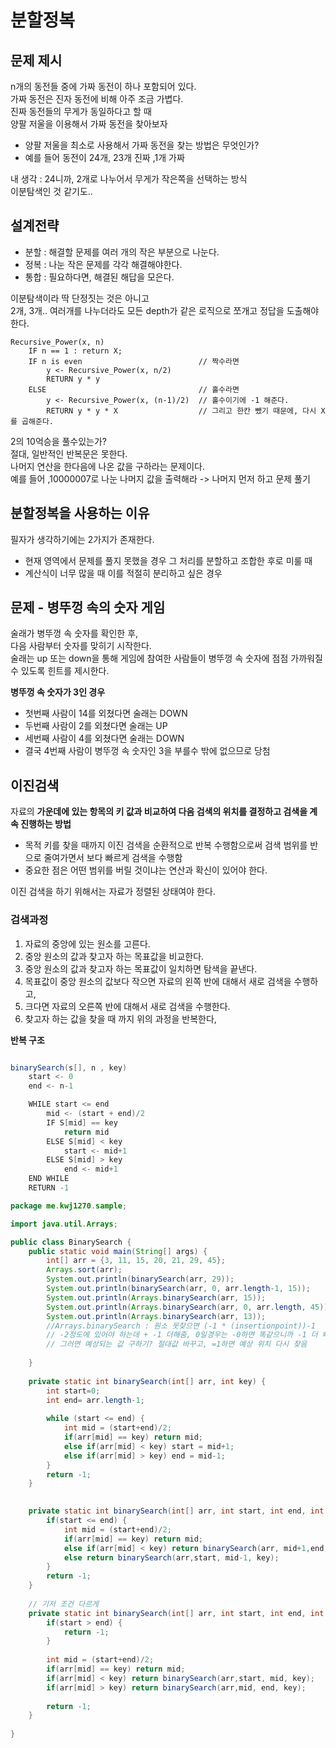 # 분할정복 

## 문제 제시  
n개의 동전들 중에 가짜 동전이 하나 포함되어 있다.   
가짜 동전은 진자 동전에 비해 아주 조금 가볍다.    
진짜 동전들의 무게가 동일하다고 할 때  
양팔 저울을 이용해서 가짜 동전을 찾아보자   

* 양팔 저울을 최소로 사용해서 가짜 동전을 찾는 방법은 무엇인가?  
* 예를 들어 동전이 24개, 23개 진짜 ,1개 가짜   
   
내 생각 : 24니까, 2개로 나누어서 무게가 작은쪽을 선택하는 방식     
이분탐색인 것 같기도..  

## 설계전략   
* 분할 : 해결할 문제를 여러 개의 작은 부분으로 나눈다.   
* 정복 : 나눈 작은 문제를 각각 해결해야한다.     
* 통합 : 필요하다면, 해결된 해답을 모은다.    
  
이분탐색이라 딱 단정짓는 것은 아니고     
2개, 3개.. 여러개를 나누더라도 모든 depth가 같은 로직으로 쪼개고 정답을 도출해야한다.   

```
Recursive_Power(x, n)
    IF n == 1 : return X;
    IF n is even                          // 짝수라면
        y <- Recursive_Power(x, n/2)  
        RETURN y * y
    ELSE                                  // 홀수라면     
        y <- Recursive_Power(x, (n-1)/2)  // 홀수이기에 -1 해준다.     
        RETURN y * y * X                  // 그리고 한칸 뺐기 때문에, 다시 X를 곱해준다.    
```
   
2의 10억승을 풀수있는가?        
절대, 일반적인 반복문은 못한다.       
나머지 연산을 한다음에 나온 값을 구하라는 문제이다.   
예를 들어 ,10000007로 나눈 나머지 값을 출력해라 -> 나머지 먼저 하고 문제 풀기   

## 분할정복을 사용하는 이유 
필자가 생각하기에는 2가지가 존재한다.  
         
* 현재 영역에서 문제를 풀지 못했을 경우 그 처리를 분할하고 조합한 후로 미룰 때      
* 계산식이 너무 많을 때 이를 적절히 분리하고 싶은 경우   

## 문제 - 병뚜껑 속의 숫자 게임  
술래가 병뚜껑 속 숫자를 확인한 후,   
다음 사람부터 숫자를 맞히기 시작한다.   
술래는 up 또는 down을 통해 게임에 참여한 사람들이 병뚜껑 속 숫자에 점점 가까워질 수 있도록 힌트를 제시한다.   

**병뚜껑 속 숫자가 3인 경우**   
* 첫번째 사람이 14를 외쳤다면 술래는 DOWN 
* 두번째 사람이 2를 외쳤다면 술래는 UP  
* 세번째 사람이 4를 외쳤다면 술래는 DOWN  
* 결국 4번째 사람이 병뚜껑 속 숫자인 3을 부를수 밖에 없으므로 당첨 

## 이진검색  
자료의 **가운데에 있는 항목의 키 값과 비교하여 다음 검색의 위치를 결정하고 검색을 계속 진행하는 방법**     
  
* 목적 키를 찾을 때까지 이진 검색을 순환적으로 반복 수행함으로써 검색 범위를 반으로 줄여가면서 보다 빠르게 검색을 수행함  
* 중요한 점은 어떤 범위를 버릴 것이냐는 연산과 확신이 있어야 한다.   

이진 검색을 하기 위해서는 자료가 정렬된 상태여야 한다.    

### 검색과정
1. 자료의 중앙에 있는 원소를 고른다.
2. 중앙 원소의 값과 찾고자 하는 목표값을 비교한다.  
3. 중앙 원소의 값과 찾고자 하는 목표값이 일치하면 탐색을 끝낸다.  
4. 목표값이 중앙 원소의 값보다 작으면 자료의 왼쪽 반에 대해서 새로 검색을 수행하고,   
5. 크다면 자료의 오른쪽 반에 대해서 새로 검색을 수행한다.   
6. 찾고자 하는 값을 찾을 때 까지 위의 과정을 반복한다,  
   
**반복 구조**
```java

binarySearch(s[], n , key)
    start <- 0
    end <- n-1

    WHILE start <= end
        mid <- (start + end)/2
        IF S[mid] == key
            return mid
        ELSE S[mid] < key
            start <- mid+1
        ELSE S[mid] > key
            end <- mid+1
    END WHILE
    RETURN -1      
```

```java
package me.kwj1270.sample;

import java.util.Arrays;

public class BinarySearch {
	public static void main(String[] args) {
		int[] arr = {3, 11, 15, 20, 21, 29, 45};
		Arrays.sort(arr);
		System.out.println(binarySearch(arr, 29));
		System.out.println(binarySearch(arr, 0, arr.length-1, 15));
		System.out.println(Arrays.binarySearch(arr, 15));
		System.out.println(Arrays.binarySearch(arr, 0, arr.length, 45));
		System.out.println(Arrays.binarySearch(arr, 13)); 
		//Arrays.binarySearch : 원소 못찾으면 (-1 * (insertionpoint))-1
		// -2정도에 있어야 하는데 + -1 더해줌, 0일경우는 -0하면 똑같으니까 -1 더 빼주는 것
		// 그러면 예상되는 값 구하기? 절대값 바꾸고, =1하면 예상 위치 다시 찾음
			
	}
	
	private static int binarySearch(int[] arr, int key) {
		int start=0;
		int end= arr.length-1;
		
		while (start <= end) {
			int mid = (start+end)/2;
			if(arr[mid] == key) return mid;
			else if(arr[mid] < key) start = mid+1;
			else if(arr[mid] > key) end = mid-1;		
		}
		return -1;
	}
	

	private static int binarySearch(int[] arr, int start, int end, int key) {
		if(start <= end) {
			int mid = (start+end)/2;
			if(arr[mid] == key) return mid;
			else if(arr[mid] < key) return binarySearch(arr, mid+1,end, key);
			else return binarySearch(arr,start, mid-1, key);	
		}
		return -1;
	}
	
	// 기저 조건 다르게
	private static int binarySearch(int[] arr, int start, int end, int key) {
		if(start > end) {
			return -1;
		}
		
		int mid = (start+end)/2;
		if(arr[mid] == key) return mid;
		if(arr[mid] < key) return binarySearch(arr,start, mid, key);
		if(arr[mid] > key) return binarySearch(arr,mid, end, key);
									
		return -1;
	}
	
}

```
   
  

